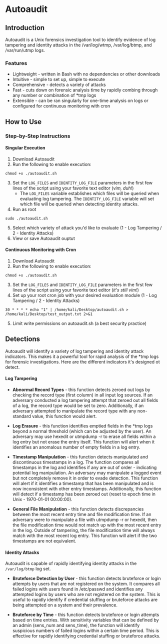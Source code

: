 # Autoaudit

## Introduction

Autoaudit is a Unix forensics investigation tool to identify evidence of log tampering and identity attacks in the /var/log/wtmp, /var/log/btmp, and /var/run/utmp logs.

### Features

- Lightweight - written in Bash with no dependencies or other downloads
- Intuitive - simple to set up, simple to execute
- Comprehensive - detects a variety of attacks
- Fast - cuts down on forensic analysis time by rapidly combing through any number or combination of *tmp logs 
- Extensible - can be ran singularly for one-time analysis on logs or configured for continuous monitoring with cron

## How to Use

### Step-by-Step Instructions

#### Singular Execution

1. Download Autoaudit
2. Run the following to enable execution:
~~~~
chmod +x ./autoaudit.sh
~~~~
3. Set the `LOG_FILES` and `IDENTITY_LOG_FILE` parameters in the first few lines of the script using your favorite text editor (*vim, duh!*)
    - The `LOG_FILES` variable establishes which files will be queried when evaluating log tampering. The `IDENTITY_LOG_FILE` variable will set which file will be queried when detecting identity attacks.
4. Run as root
~~~~
sudo ./autoaudit.sh
~~~~
5. Select which variety of attack you'd like to evaluate (1 - Log Tampering / 2 - Identity Attacks)
6. View or save Autoaudit ouptut

#### Continuous Monitoring with Cron

1. Download Autoaudit
2. Run the following to enable execution:
~~~~
chmod +x ./autoaudit.sh
~~~~
3. Set the `LOG_FILES` and `IDENTITY_LOG_FILE` parameters in the first few lines of the script using your favorite text editor (*it's still vim!*)
4. Set up your root cron job with your desired evaluation module (1 - Log Tampering / 2 - Identity Attacks)
~~~~
30 * * * * echo "1" | /home/kali/Desktop/autoaudit.sh > /home/kali/Desktop/test_output.txt 2>&1
~~~~
5. Limit write permissions on autoaudit.sh (a best security practice)

## Detections

Autoaudit will identify a variety of log tampering and identity attack indicators. This makes it a powerful tool for rapid analysis of the *tmp logs for forensic investigations. Here are the different indicators it's designed ot detect.

#### Log Tampering

- **Abnormal Record Types** - this function detects zeroed out logs by checking the record type (first column) in all input log sources. If an adversary conducted a log tampering attempt that zeroed out all fields of a log, the record type would be set to zero. Additionally, if an adversary attempted to manipulate the record type with any non-standard value, this function would alert.

- **Log Erasure** - this function identifies emptied fields in the *tmp logs beyond a normal threshold (which can be adjusted by the user). An adversary may use hexedit or utmpdump -r to erase all fields within a log entry but not erase the entry itself. This function will alert when it identifies an anomalous number of empty fields in a log entry.

- **Timestamp Manipulation** - this function detects manipulated and discontinuous timestamps in a log. The function compares all timestamps in the log and identifies if any are out of order - indicating potential log manipulation. An adversary may manipulate a logged event but not completely remove it in order to evade detection. This function will alert if it identifies a timestamp that has been manipulated and is now inconsistent with other entry timestamps. Additionally, this function will detect if a timestamp has been zeroed out (reset to epoch time in Unix - 1970-01-01 00:00:00). 

- **General File Manipulation** - this function detects discrepancies between the most recent entry time and file modification time. If an adversary were to manipulate a file with utmpdump -r or hexedit, then the file modification time would not match up with the most recent entry in the log. Outside of tampering, the file modification time will always match with the most recent log entry. This function will alert if the two timestamps are not equivalent.

#### Identity Attacks

Autoaudit is capable of rapidly identifying identity attacks in the `/var/log/btmp` log set.

- **Bruteforce Detection by User** - this function detects bruteforce or login attempts by users that are not registered on the system. It compares all failed logins with users found in /etc/passwd and identifies any attempted logins by users who are not registered on the system. This is useful to rapidly identify if credential stuffing or bruteforce attacks are being attempted on a system and their prevalence. 

- **Bruteforce by Time** - this function detects bruteforce or login attempts based on time entries. With sensitivity variables that can be defined by an admin (sens_num and sens_time), the function will identify suspicious numbers of failed logins within a certain time period. This is effective for rapidly identifying credential stuffing or bruteforce attacks. 





